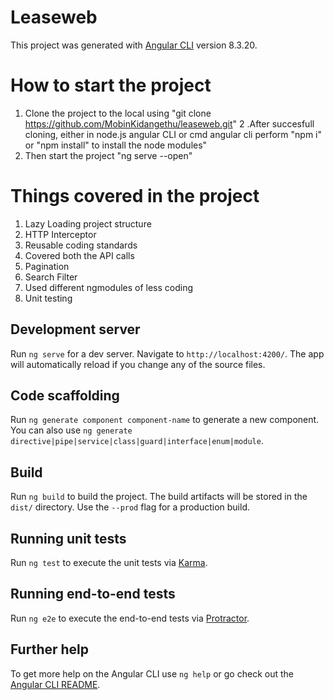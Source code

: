 # Leaseweb

This project was generated with [Angular CLI](https://github.com/angular/angular-cli) version 8.3.20.

# How to start the project
1. Clone the project to the local using "git clone https://github.com/MobinKidangethu/leaseweb.git"
2 .After succesfull cloning, either in node.js angular CLI or cmd angular cli perform "npm i" or "npm install" to install the node modules"
3. Then start the project "ng serve --open"

# Things covered in the  project
1. Lazy Loading project structure
2. HTTP Interceptor
3. Reusable coding standards
4. Covered both the API calls
5. Pagination
6. Search Filter
7. Used different ngmodules of less coding
8. Unit testing

## Development server

Run `ng serve` for a dev server. Navigate to `http://localhost:4200/`. The app will automatically reload if you change any of the source files.

## Code scaffolding

Run `ng generate component component-name` to generate a new component. You can also use `ng generate directive|pipe|service|class|guard|interface|enum|module`.

## Build

Run `ng build` to build the project. The build artifacts will be stored in the `dist/` directory. Use the `--prod` flag for a production build.

## Running unit tests

Run `ng test` to execute the unit tests via [Karma](https://karma-runner.github.io).

## Running end-to-end tests

Run `ng e2e` to execute the end-to-end tests via [Protractor](http://www.protractortest.org/).

## Further help

To get more help on the Angular CLI use `ng help` or go check out the [Angular CLI README](https://github.com/angular/angular-cli/blob/master/README.md).
